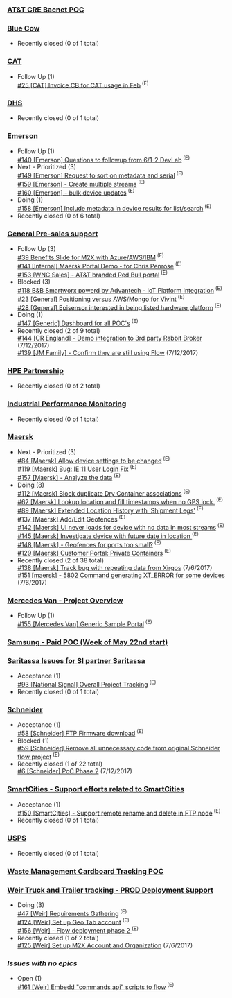 ### [AT&T CRE Bacnet POC ](https://github.com/iot-platform/Customers/issues/123)   
### [Blue Cow](https://github.com/iot-platform/Customers/issues/21)   
* Recently closed (0 of 1 total)   
### [CAT](https://github.com/iot-platform/Customers/issues/26)   
* Follow Up (1)   
[#25 [CAT] Invoice CB for CAT usage in Feb](https://github.com/iot-platform/Customers/issues/25)<sup> (E) </sup>   
### [DHS](https://github.com/iot-platform/Customers/issues/16)   
* Recently closed (0 of 1 total)   
### [Emerson](https://github.com/iot-platform/Customers/issues/12)   
* Follow Up (1)   
[#140 [Emerson] Questions to followup from 6/1-2 DevLab](https://github.com/iot-platform/Customers/issues/140)<sup> (E) </sup>   
* Next - Prioritized (3)   
[#149 [Emerson] Request to sort on metadata and serial](https://github.com/iot-platform/Customers/issues/149)<sup> (E) </sup>   
[#159 [Emerson] - Create multiple streams](https://github.com/iot-platform/Customers/issues/159)<sup> (E) </sup>   
[#160 [Emerson]  - bulk device updates](https://github.com/iot-platform/Customers/issues/160)<sup> (E) </sup>   
* Doing (1)   
[#158 [Emerson] Include metadata in device results for list/search](https://github.com/iot-platform/Customers/issues/158)<sup> (E) </sup>   
* Recently closed (0 of 6 total)   
### [General Pre-sales support](https://github.com/iot-platform/Customers/issues/4)   
* Follow Up (3)   
[#39 Benefits Slide for M2X with Azure/AWS/IBM](https://github.com/iot-platform/Customers/issues/39)<sup> (E) </sup>   
[#141 [Internal] Maersk Portal Demo - for Chris Penrose](https://github.com/iot-platform/Customers/issues/141)<sup> (E) </sup>   
[#153 [WNC Sales] - AT&T branded Red Bull portal](https://github.com/iot-platform/Customers/issues/153)<sup> (E) </sup>   
* Blocked (3)   
[#118 B&B Smartworx powerd by Advantech - IoT Platform Integration](https://github.com/iot-platform/Customers/issues/118)<sup> (E) </sup>   
[#23 [General] Positioning versus AWS/Mongo for Vivint](https://github.com/iot-platform/Customers/issues/23)<sup> (E) </sup>   
[#28 [General] Episensor interested in being listed hardware platform](https://github.com/iot-platform/Customers/issues/28)<sup> (E) </sup>   
* Doing (1)   
[#147 [Generic] Dashboard for all POC's](https://github.com/iot-platform/Customers/issues/147)<sup> (E) </sup>   
* Recently closed (2 of 9 total)   
[#144 [CR England] - Demo integration to 3rd party Rabbit Broker](https://github.com/iot-platform/Customers/issues/144) <sup></sup> (7/12/2017)   
[#139 [JM Family] - Confirm they are still using Flow](https://github.com/iot-platform/Customers/issues/139) <sup></sup> (7/12/2017)   
### [HPE Partnership](https://github.com/iot-platform/Customers/issues/121)   
* Recently closed (0 of 2 total)   
### [Industrial Performance Monitoring](https://github.com/iot-platform/Customers/issues/37)   
* Recently closed (0 of 1 total)   
### [Maersk](https://github.com/iot-platform/Customers/issues/19)   
* Next - Prioritized (3)   
[#84 [Maersk] Allow device settings to be changed](https://github.com/iot-platform/Customers/issues/84)<sup> (E) </sup>   
[#119 [Maersk] Bug: IE 11 User Login Fix](https://github.com/iot-platform/Customers/issues/119)<sup> (E) </sup>   
[#157 [Maersk] - Analyze the data](https://github.com/iot-platform/Customers/issues/157)<sup> (E) </sup>   
* Doing (8)   
[#112 [Maersk] Block duplicate Dry Container associations](https://github.com/iot-platform/Customers/issues/112)<sup> (E) </sup>   
[#62 [Maersk] Lookup location and fill timestamps when no GPS lock.](https://github.com/iot-platform/Customers/issues/62)<sup> (E) </sup>   
[#89 [Maersk] Extended Location History with 'Shipment Legs'](https://github.com/iot-platform/Customers/issues/89)<sup> (E) </sup>   
[#137 [Maersk] Add/Edit Geofences](https://github.com/iot-platform/Customers/issues/137)<sup> (E) </sup>   
[#142 [Maersk] UI never loads for device with no data in most streams](https://github.com/iot-platform/Customers/issues/142)<sup> (E) </sup>   
[#145 [Maersk] Investigate device with future date in location ](https://github.com/iot-platform/Customers/issues/145)<sup> (E) </sup>   
[#148 [Maersk] - Geofences for ports too small?](https://github.com/iot-platform/Customers/issues/148)<sup> (E) </sup>   
[#129 [Maersk] Customer Portal: Private Containers](https://github.com/iot-platform/Customers/issues/129)<sup> (E) </sup>   
* Recently closed (2 of 38 total)   
[#138 [Maersk] Track bug with repeating data from Xirgos](https://github.com/iot-platform/Customers/issues/138) <sup></sup> (7/6/2017)   
[#151 [maersk] - 5802 Command generating XT_ERROR for some devices](https://github.com/iot-platform/Customers/issues/151) <sup></sup> (7/6/2017)   
### [Mercedes Van - Project Overview](https://github.com/iot-platform/Customers/issues/32)   
* Follow Up (1)   
[#155 [Mercedes Van] Generic Sample Portal](https://github.com/iot-platform/Customers/issues/155)<sup> (E) </sup>   
### [Samsung - Paid POC (Week of May 22nd start)](https://github.com/iot-platform/Customers/issues/91)   
### [Saritassa Issues for SI partner Saritassa](https://github.com/iot-platform/Customers/issues/94)   
* Acceptance (1)   
[#93 [National Signal] Overall Project Tracking](https://github.com/iot-platform/Customers/issues/93)<sup> (E) </sup>   
* Recently closed (0 of 1 total)   
### [Schneider](https://github.com/iot-platform/Customers/issues/30)   
* Acceptance (1)   
[#58 [Schneider] FTP Firmware download](https://github.com/iot-platform/Customers/issues/58)<sup> (E) </sup>   
* Blocked (1)   
[#59 [Schneider] Remove all unnecessary code from original Schneider flow project](https://github.com/iot-platform/Customers/issues/59)<sup> (E) </sup>   
* Recently closed (1 of 22 total)   
[#6 [Schneider] PoC Phase 2](https://github.com/iot-platform/Customers/issues/6) <sup></sup> (7/12/2017)   
### [SmartCities - Support efforts related to SmartCities](https://github.com/iot-platform/Customers/issues/80)   
* Acceptance (1)   
[#150 [SmartCities] - Support remote rename and delete in FTP node](https://github.com/iot-platform/Customers/issues/150)<sup> (E) </sup>   
* Recently closed (0 of 1 total)   
### [USPS](https://github.com/iot-platform/Customers/issues/46)   
* Recently closed (0 of 1 total)   
### [Waste Management Cardboard Tracking POC](https://github.com/iot-platform/Customers/issues/69)   
### [Weir Truck and Trailer tracking - PROD Deployment Support](https://github.com/iot-platform/Customers/issues/48)   
* Doing (3)   
[#47 [Weir] Requirements Gathering](https://github.com/iot-platform/Customers/issues/47)<sup> (E) </sup>   
[#124 [Weir] Set up Geo Tab account](https://github.com/iot-platform/Customers/issues/124)<sup> (E) </sup>   
[#156 [Weir] - Flow deployment phase 2 ](https://github.com/iot-platform/Customers/issues/156)<sup> (E) </sup>   
* Recently closed (1 of 2 total)   
[#125 [Weir] Set up M2X Account and Organization](https://github.com/iot-platform/Customers/issues/125) <sup></sup> (7/6/2017)   
### *Issues with no epics*   
* Open (1)   
[#161 [Weir] Embedd "commands api" scripts to flow](https://github.com/iot-platform/Customers/issues/161)<sup> (E) </sup>   

